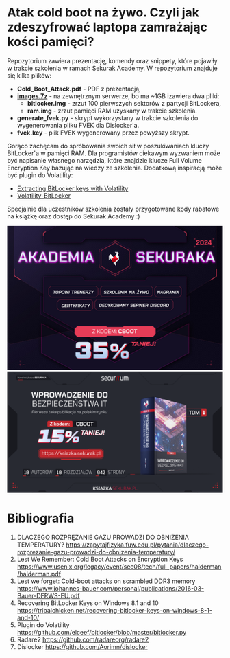 # Atak cold boot na żywo. Czyli jak zdeszyfrować laptopa zamrażając kości pamięci?
Repozytorium zawiera prezentację, komendy oraz snippety, które pojawiły w trakcie szkolenia w ramach Sekurak Academy.
W repozytorium znajduje się kilka plików:
- **Cold_Boot_Attack.pdf** - PDF z prezentacją,
- [**images.7z**](https://leftarcode.com/coldboot/images.7z) - na zewnętrznym serwerze, bo ma ~1GB izawiera dwa pliki:
    - **bitlocker.img** - zrzut 100 pierwszych sektorów z partycji BitLockera,
    - **ram.img** - zrzut pamięci RAM uzyskany w trakcie szkolenia.
- **generate_fvek.py** - skrypt wykorzystany w trakcie szkolenia do wygenerowania pliku FVEK dla Dislocker'a.
- **fvek.key** - plik FVEK wygenerowany przez powyższy skrypt.

Gorąco zachęcam do spróbowania swoich sił w poszukiwaniach kluczy BitLocker'a w pamięci RAM.
Dla programistów ciekawym wyzwaniem może być napisanie własnego narzędzia, które znajdzie klucze Full Volume Encryption Key bazując na wiedzy ze szkolenia.
Dodatkową inspiracją może być plugin do Volatility:
- [Extracting BitLocker keys with Volatility](https://tribalchicken.net/extracting-bitlocker-keys-with-volatility-part-1-poc/)
- [Volatility-BitLocker](https://github.com/breppo/Volatility-BitLocker/blob/master/bitlocker.py)


Specjalnie dla uczestników szkolenia zostały przygotowane kody rabatowe na książkę oraz dostęp do Sekurak Academy :)

![Sekurak Academy](assets/sekurak_academy.jpg)
![Książka Wprowadzenie do bezpieczeństwa IT](assets/ksiazka.png)

# Bibliografia
1. DLACZEGO ROZPRĘŻANIE GAZU PROWADZI DO OBNIŻENIA TEMPERATURY?
https://zapytajfizyka.fuw.edu.pl/pytania/dlaczego-rozprezanie-gazu-prowadzi-do-obnizenia-temperatury/
2. Lest We Remember: Cold Boot Attacks on Encryption Keys
https://www.usenix.org/legacy/event/sec08/tech/full_papers/halderman/halderman.pdf
3. Lest we forget: Cold-boot attacks on scrambled DDR3 memory
https://www.johannes-bauer.com/personal/publications/2016-03-Bauer-DFRWS-EU.pdf
4. Recovering BitLocker Keys on Windows 8.1 and 10
https://tribalchicken.net/recovering-bitlocker-keys-on-windows-8-1-and-10/
5. Plugin do Volatility
https://github.com/elceef/bitlocker/blob/master/bitlocker.py
6. Radare2
https://github.com/radareorg/radare2
7. Dislocker
https://github.com/Aorimn/dislocker
